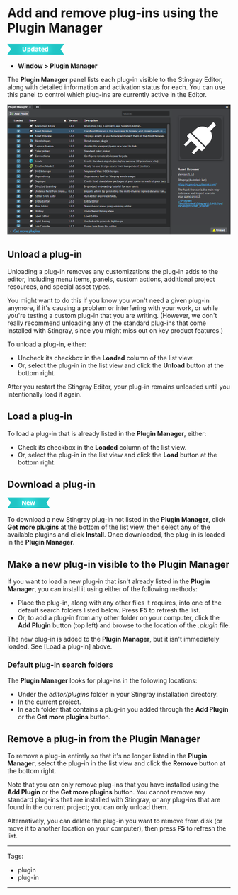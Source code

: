 # Add and remove plug-ins using the Plugin Manager

![UPDATED](../images/updated.png)

-	**Window > Plugin Manager**

The **Plugin Manager** panel lists each plug-in visible to the Stingray Editor, along with detailed information and activation status for each. You can use this panel to control which plug-ins are currently active in the Editor.

![The Plugin Manager](../images/plugin_manager.png)

## Unload a plug-in

Unloading a plug-in removes any customizations the plug-in adds to the editor, including menu items, panels, custom actions, additional project resources, and special asset types.

You might want to do this if you know you won't need a given plug-in anymore, if it's causing a problem or interfering with your work, or while you're testing a custom plug-in that you are writing. (However, we don't really recommend unloading any of the standard plug-ins that come installed with Stingray, since you might miss out on key product features.)

To unload a plug-in, either:

-	Uncheck its checkbox in the **Loaded** column of the list view.
-	Or, select the plug-in in the list view and click the **Unload** button at the bottom right.

After you restart the Stingray Editor, your plug-in remains unloaded until you intentionally load it again.

## Load a plug-in

To load a plug-in that is already listed in the **Plugin Manager**, either:

-	Check its checkbox in the **Loaded** column of the list view.
-	Or, select the plug-in in the list view and click the **Load** button at the bottom right.

## Download a plug-in

[![NEW](../images/new.png "What else is new in v1.6?")](../release_notes/readme_1.6.html)

To download a new Stingray plug-in not listed in the **Plugin Manager**, click **Get more plugins** at the bottom of the list view, then select any of the available plugins and click **Install**. Once downloaded, the plug-in is loaded in the **Plugin Manager**.

## Make a new plug-in visible to the Plugin Manager

If you want to load a new plug-in that isn't already listed in the **Plugin Manager**, you can install it using either of the following methods:

-	Place the plug-in, along with any other files it requires, into one of the default search folders listed below. Press **F5** to refresh the list.
-	Or, to add a plug-in from any other folder on your computer, click the **Add Plugin** button (top left) and browse to the location of the *.plugin* file.

The new plug-in is added to the **Plugin Manager**, but it isn't immediately loaded. See [Load a plug-in] above.

### Default plug-in search folders

The **Plugin Manager** looks for plug-ins in the following locations:

-	Under the *editor/plugins* folder in your Stingray installation directory.
-	In the current project.
-	In each folder that contains a plug-in you added through the **Add Plugin** or the **Get more plugins** button.

## Remove a plug-in from the Plugin Manager

To remove a plug-in entirely so that it's no longer listed in the **Plugin Manager**, select the plug-in in the list view and click the **Remove** button at the bottom right.

Note that you can only remove plug-ins that you have installed using the **Add Plugin** or the **Get more plugins**  button. You cannot remove any standard plug-ins that are installed with Stingray, or any plug-ins that are found in the current project; you can only unload them.

Alternatively, you can delete the plug-in you want to remove from disk (or move it to another location on your computer), then press **F5** to refresh the list.

---
Tags:
-	plugin
-	plug-in
---
